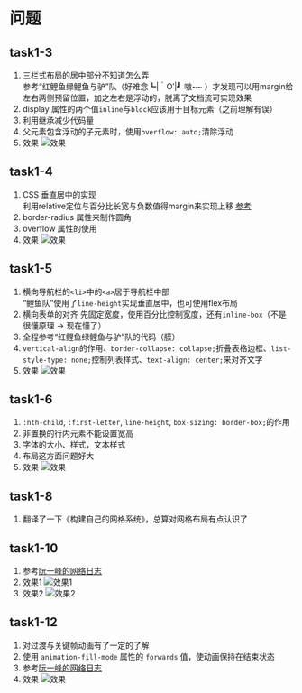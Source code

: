 # 问题

## task1-3

1. 三栏式布局的居中部分不知道怎么弄
   <br>
   参考“红鲤鱼绿鲤鱼与驴”队（好难念┗|｀O′|┛ 嗷~~ ）才发现可以用margin给左右两侧预留位置，加之左右是浮动的，脱离了文档流可实现效果
2. display 属性的两个值`inline`与`block`应该用于目标元素（之前理解有误）
3. 利用继承减少代码量
4. 父元素包含浮动的子元素时，使用`overflow: auto;`清除浮动
5. 效果
![效果](http://p1.bqimg.com/567571/09ef231cfce1113e.png)

## task1-4

1. CSS 垂直居中的实现
   <br>
   利用relative定位与百分比长宽与负数值得margin来实现上移
   [参考](http://www.cnblogs.com/yugege/p/5246652.html)
2. border-radius 属性来制作圆角
3. overflow 属性的使用
4. 效果
![效果](http://p1.bpimg.com/567571/cc4f9847d18c8a2d.png)

## task1-5

1. 横向导航栏的`<li>`中的`<a>`居于导航栏中部
   <br>
   “鲤鱼队”使用了`line-height`实现垂直居中，也可使用flex布局
2. 横向表单的对齐
   先固定宽度，使用百分比控制宽度，还有`inline-box`（不是很懂原理 -> 现在懂了）
3. 全程参考“红鲤鱼绿鲤鱼与驴”队的代码（膜）
4. `vertical-align`的作用、`border-collapse: collapse;`折叠表格边框、`list-style-type: none;`控制列表样式、`text-align: center;`来对齐文字
5. 效果
![效果](http://i1.piimg.com/567571/308439d1e6b39500.png)

## task1-6

1. `:nth-child`, `:first-letter`, `line-height`, `box-sizing: border-box;`的作用
2. 非置换的行内元素不能设置宽高
3. 字体的大小、样式，文本样式
4. 布局这方面问题好大
5. 效果
![效果](http://i1.piimg.com/567571/737b769c6c4aba25.png)

## task1-8

1. 翻译了一下《构建自己的网格系统》，总算对网格布局有点认识了

## task1-10

1. 参考[阮一峰的网络日志](http://www.ruanyifeng.com/blog/2015/07/flex-grammar.html?utm_source=tuicool)
2. 效果1
![效果1](http://p1.bqimg.com/567571/07a3b786f746b804.png)
3. 效果2
![效果2](http://p1.bpimg.com/567571/e9a63574cd7dcb9c.png)

## task1-12

1. 对过渡与关键帧动画有了一定的了解
2. 使用 `animation-fill-mode` 属性的 `forwards` 值，使动画保持在结束状态
3. 参考[阮一峰的网络日志](http://www.ruanyifeng.com/blog/2014/02/css_transition_and_animation.html)
4. 效果
![效果](http://p1.bqimg.com/567571/de79a00de0940d97.png)